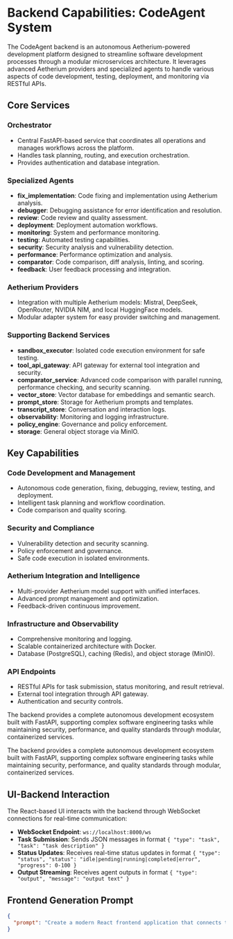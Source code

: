 # Backend Capabilities: CodeAgent System

The CodeAgent backend is an autonomous Aetherium-powered development platform designed to streamline software development processes through a modular microservices architecture. It leverages advanced Aetherium providers and specialized agents to handle various aspects of code development, testing, deployment, and monitoring via RESTful APIs.

## Core Services

### Orchestrator

- Central FastAPI-based service that coordinates all operations and manages workflows across the platform.
- Handles task planning, routing, and execution orchestration.
- Provides authentication and database integration.

### Specialized Agents

- **fix_implementation**: Code fixing and implementation using Aetherium analysis.
- **debugger**: Debugging assistance for error identification and resolution.
- **review**: Code review and quality assessment.
- **deployment**: Deployment automation workflows.
- **monitoring**: System and performance monitoring.
- **testing**: Automated testing capabilities.
- **security**: Security analysis and vulnerability detection.
- **performance**: Performance optimization and analysis.
- **comparator**: Code comparison, diff analysis, linting, and scoring.
- **feedback**: User feedback processing and integration.

### Aetherium Providers

- Integration with multiple Aetherium models: Mistral, DeepSeek, OpenRouter, NVIDIA NIM, and local HuggingFace models.
- Modular adapter system for easy provider switching and management.

### Supporting Backend Services

- **sandbox_executor**: Isolated code execution environment for safe testing.
- **tool_api_gateway**: API gateway for external tool integration and security.
- **comparator_service**: Advanced code comparison with parallel running, performance checking, and security scanning.
- **vector_store**: Vector database for embeddings and semantic search.
- **prompt_store**: Storage for Aetherium prompts and templates.
- **transcript_store**: Conversation and interaction logs.
- **observability**: Monitoring and logging infrastructure.
- **policy_engine**: Governance and policy enforcement.
- **storage**: General object storage via MinIO.

## Key Capabilities

### Code Development and Management

- Autonomous code generation, fixing, debugging, review, testing, and deployment.
- Intelligent task planning and workflow coordination.
- Code comparison and quality scoring.

### Security and Compliance

- Vulnerability detection and security scanning.
- Policy enforcement and governance.
- Safe code execution in isolated environments.

### Aetherium Integration and Intelligence

- Multi-provider Aetherium model support with unified interfaces.
- Advanced prompt management and optimization.
- Feedback-driven continuous improvement.

### Infrastructure and Observability

- Comprehensive monitoring and logging.
- Scalable containerized architecture with Docker.
- Database (PostgreSQL), caching (Redis), and object storage (MinIO).

### API Endpoints

- RESTful APIs for task submission, status monitoring, and result retrieval.
- External tool integration through API gateway.
- Authentication and security controls.

The backend provides a complete autonomous development ecosystem built with FastAPI, supporting complex software engineering tasks while maintaining security, performance, and quality standards through modular, containerized services.

The backend provides a complete autonomous development ecosystem built with FastAPI, supporting complex software engineering tasks while maintaining security, performance, and quality standards through modular, containerized services.

## UI-Backend Interaction

The React-based UI interacts with the backend through WebSocket connections for real-time communication:

- **WebSocket Endpoint**: `ws://localhost:8000/ws`
- **Task Submission**: Sends JSON messages in format `{ "type": "task", "task": "task description" }`
- **Status Updates**: Receives real-time status updates in format `{ "type": "status", "status": "idle|pending|running|completed|error", "progress": 0-100 }`
- **Output Streaming**: Receives agent outputs in format `{ "type": "output", "message": "output text" }`

## Frontend Generation Prompt

```json
{
  "prompt": "Create a modern React frontend application that connects to a CodeAgent backend via WebSocket. The application should include:\n\n1. A task submission form with a textarea for task description and submit button\n2. Real-time task status display showing current status (idle, pending, running, completed, error) and progress bar\n3. Live output display showing streaming agent messages with timestamps\n4. Clean, professional UI using Tailwind CSS for styling\n5. WebSocket connection to ws://localhost:8000/ws for real-time communication\n6. Error handling for WebSocket connection failures\n7. Responsive design that works on desktop and mobile\n\nKey components needed:\n- App.jsx: Main component managing WebSocket connection and state\n- TaskForm.jsx: Form for submitting tasks\n- TaskStatus.jsx: Display for task status and progress\n- AgentOutput.jsx: Display for streaming outputs\n\nUse React hooks (useState, useEffect, useRef) and ensure the UI gracefully handles backend disconnection."
}
```
